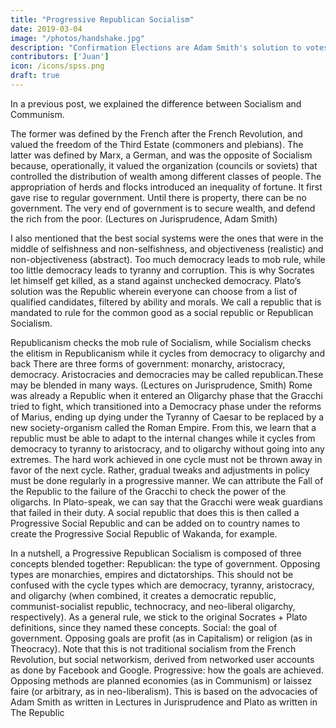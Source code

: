 ```yaml
---
title: "Progressive Republican Socialism"
date: 2019-03-04
image: "/photos/handshake.jpg"
description: "Confirmation Elections are Adam Smith's solution to votes being split in countries that have no primaries"
contributors: ['Juan']
icon: /icons/spss.png
draft: true
---
```



In a previous post, we explained the difference between Socialism and Communism. 

The former was defined by the French after the French Revolution, and valued the freedom of the Third Estate (commoners and plebians). The latter was defined by Marx, a German, and was the opposite of Socialism because, operationally, it valued the organization (councils or soviets) that controlled the distribution of wealth among different classes of people.
The appropriation of herds and flocks introduced an inequality of fortune. It first gave rise to regular government. Until there is property, there can be no government. The very end of government is to secure wealth, and defend the rich from the poor. (Lectures on Jurisprudence, Adam Smith)

I also mentioned that the best social systems were the ones that were in the middle of selfishness and non-selfishness, and objectiveness (realistic) and non-objectiveness (abstract). Too much democracy leads to mob rule, while too little democracy leads to tyranny and corruption. This is why Socrates let himself get killed, as a stand against unchecked democracy. Plato’s solution was the Republic wherein everyone can choose from a list of qualified candidates, filtered by ability and morals. We call a republic that is mandated to rule for the common good as a social republic or Republican Socialism.

Republicanism checks the mob rule of Socialism, while Socialism checks the elitism in Republicanism while it cycles from democracy to oligarchy and back
There are three forms of government: monarchy, aristocracy, democracy. Aristocracies and democracies may be called republican.These may be blended in many ways. (Lectures on Jurisprudence, Smith)
Rome was already a Republic when it entered an Oligarchy phase that the Gracchi tried to fight, which transitioned into a Democracy phase under the reforms of Marius, ending up dying under the Tyranny of Caesar to be replaced by a new society-organism called the Roman Empire.
From this, we learn that a republic must be able to adapt to the internal changes while it cycles from democracy to tyranny to aristocracy, and to oligarchy without going into any extremes. The hard work achieved in one cycle must not be thrown away in favor of the next cycle. Rather, gradual tweaks and adjustments in policy must be done regularly in a progressive manner. We can attribute the Fall of the Republic to the failure of the Gracchi to check the power of the oligarchs. In Plato-speak, we can say that the Gracchi were weak guardians that failed in their duty.
A social republic that does this is then called a Progressive Social Republic and can be added on to country names to create the Progressive Social Republic of Wakanda, for example.

In a nutshell, a Progressive Republican Socialism is composed of three concepts blended together:
Republican: the type of government. Opposing types are monarchies, empires and dictatorships. This should not be confused with the cycle types which are democracy, tyranny, aristocracy, and oligarchy (when combined, it creates a democratic republic, communist-socialist republic, technocracy, and neo-liberal oligarchy, respectively). As a general rule, we stick to the original Socrates + Plato definitions, since they named these concepts.
Social: the goal of government. Opposing goals are profit (as in Capitalism) or religion (as in Theocracy). Note that this is not traditional socialism from the French Revolution, but social networkism, derived from networked user accounts as done by Facebook and Google.
Progressive: how the goals are achieved. Opposing methods are planned economies (as in Communism) or laissez faire (or arbitrary, as in neo-liberalism).
This is based on the advocacies of Adam Smith as written in Lectures in Jurisprudence and Plato as written in The Republic
